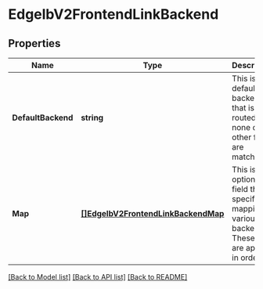 # EdgelbV2FrontendLinkBackend

## Properties

Name | Type | Description | Notes
------------ | ------------- | ------------- | -------------
**DefaultBackend** | **string** | This is default backend that is routed to if none of the other filters are matched. | [optional] 
**Map** | [**[]EdgelbV2FrontendLinkBackendMap**](EdgelbV2Frontend_linkBackend_map.md) | This is an optional field that specifies a mapping to various backends. These rules are applied in order. | [optional] 

[[Back to Model list]](../README.md#documentation-for-models) [[Back to API list]](../README.md#documentation-for-api-endpoints) [[Back to README]](../README.md)


